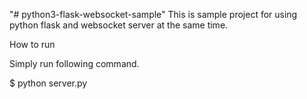 "# python3-flask-websocket-sample"
This is sample project for using python flask and websocket server at the same time.

How to run

Simply run following command.

$ python server.py
